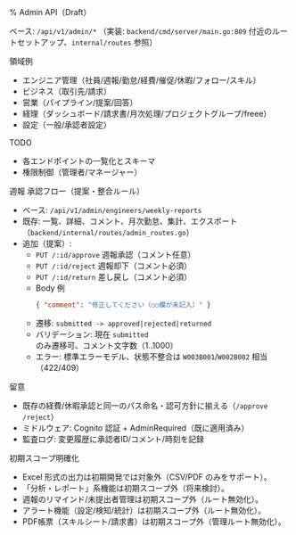 % Admin API（Draft）

ベース: `/api/v1/admin/*`
（実装: `backend/cmd/server/main.go:809` 付近のルートセットアップ、`internal/routes` 参照）

領域例
- エンジニア管理（社員/週報/勤怠/経費/催促/休暇/フォロー/スキル）
- ビジネス（取引先/請求）
- 営業（パイプライン/提案/回答）
- 経理（ダッシュボード/請求書/月次処理/プロジェクトグループ/freee）
- 設定（一般/承認者設定）

TODO
- 各エンドポイントの一覧化とスキーマ
- 権限制御（管理者/マネージャー）

週報 承認フロー（提案・整合ルール）
- ベース: `/api/v1/admin/engineers/weekly-reports`
- 既存: 一覧、詳細、コメント、月次勤怠、集計、エクスポート（`backend/internal/routes/admin_routes.go`）
- 追加（提案）:
  - `PUT /:id/approve` 週報承認（コメント任意）
  - `PUT /:id/reject` 週報却下（コメント必須）
  - `PUT /:id/return` 差し戻し（コメント必須）
  - Body 例
    ```json
    { "comment": "修正してください（○○欄が未記入）" }
    ```
  - 遷移: `submitted -> approved|rejected|returned`
  - バリデーション: 現在 `submitted` のみ遷移可、コメント文字数（1..1000）
  - エラー: 標準エラーモデル、状態不整合は `W003B001`/`W002B002` 相当（422/409）

留意
- 既存の経費/休暇承認と同一のパス命名・認可方針に揃える（`/approve` `/reject`）
- ミドルウェア: Cognito 認証 + AdminRequired（既に適用済み）
- 監査ログ: 変更履歴に承認者ID/コメント/時刻を記録

初期スコープ明確化
- Excel 形式の出力は初期開発では対象外（CSV/PDF のみをサポート）。
- 「分析・レポート」系機能は初期スコープ外（将来検討）。
 - 週報のリマインド/未提出者管理は初期スコープ外（ルート無効化）。
 - アラート機能（設定/検知/統計）は初期スコープ外（ルート無効化）。
 - PDF帳票（スキルシート/請求書）は初期スコープ外（管理ルート無効化）。
